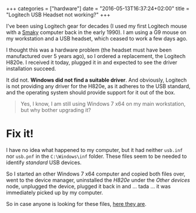 +++
categories = ["hardware"]
date = "2016-05-13T16:37:24+02:00"
title = "Logitech USB Headset not working?"
+++

I've been using Logitech gear for decades (I used my first Logitech
mouse with a [Smaky](http://smaky.ch) computer back in the early
1990). I am using a G9 mouse on my workstation and a USB headset,
which ceased to work a few days ago.

I thought this was a hardware problem (the headset must have been
manufactured over 5 years ago), so I ordered a replacement, the
Logitech H820e. I received it today, plugged it in and expected
to see the driver installation succeed.

It did not. **Windows did not find a suitable driver**. And
obviously, Logitech is not providing any driver for the H820e,
as it adheres to the USB standard, and the operating system
should provide support for it out of the box.   

> Yes, I know, I am still using Windows 7 x64 on my main
> workstation, but why bother upgrading it?

# Fix it!

I have no idea what happened to my computer, but it had neither
`usb.inf` nor `usb.pnf` in the `C:\Windows\inf` folder. These
files seem to be needed to identify _standard_ USB devices.

So I started an other Windows 7 x64 computer and copied both
files over, went to the device manager, uninstalled the _H820e_
under the _Other devices_ node, unplugged the device, plugged
it back in and ... tada ... it was immediately picked up by
my computer.

So in case anyone is looking for these files, [here they are](usb.zip).